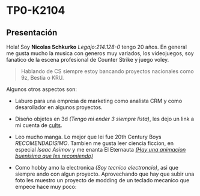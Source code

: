 # TP0-K2104
## Presentación
Hola! Soy **Nicolas Schkurko** *Legajo:214.128-0* tengo 20 años.
En general me gusta mucho la musica con generos muy variados, los videojuegos, soy fanatico de la escena profesional de Counter Strike y juego voley.
>Hablando de CS siempre estoy bancando proyectos nacionales como 9z, Bestia o KRU.

Algunos otros aspectos son:
- Laburo para una empresa de marketing como analista CRM y como desarollador en algunos proyectos.
* Diseño objetos en 3d *(Tengo mi ender 3 siempre lista)*, les dejo un link a mi cuenta de [cults](https://cults3d.com/es/usuarios/Nicho/modelos-3d).
+ Leo mucho manga. Lo mejor que lei fue 20th Century Boys *RECOMENDADISIMO*. Tambien me gusta leer ciencia ficcion, en especial *Isaac Asimov* y me enanta El Eternauta [*(Hay una animacion buenisima que les recomiendo)*](https://www.youtube.com/watch?v=xVB21JBYvy8)
* Como hobby amo la electronica *(Soy tecnico electroncio)*, asi que siempre ando con algun proyecto.
Aprovechando que hay que subir una foto les muestro un proyecto de modding de un teclado mecanico que empece hace muy poco:
